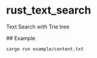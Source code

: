 # rust_text_search
Text Search with Trie tree

## Example

```bash
cargo run example/content.txt
```
